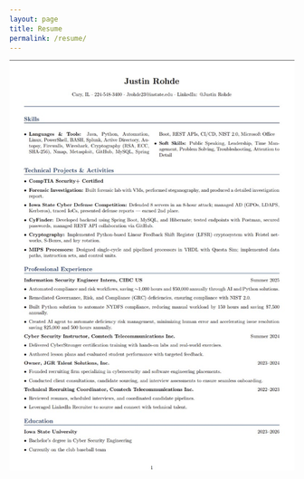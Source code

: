 ```yaml
---
layout: page
title: Resume
permalink: /resume/
---
```


<div class="resume-container">
    <img src="/assets/images/resume.jpg" alt="Justin Rohde Resume" class="resume-image">
</div>
